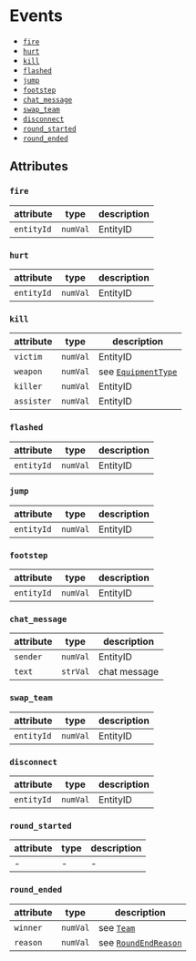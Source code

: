# Events

- [`fire`](#fire)
- [`hurt`](#hurt)
- [`kill`](#kill)
- [`flashed`](#flashed)
- [`jump`](#jump)
- [`footstep`](#footstep)
- [`chat_message`](#chat_message)
- [`swap_team`](#swap_team)
- [`disconnect`](#disconnect)
- [`round_started`](#round_started)
- [`round_ended`](#round_ended)

## Attributes

### `fire`

| attribute | type | description |
| --- | --- | --- |
| `entityId` | `numVal` | EntityID |

### `hurt`

| attribute | type | description |
| --- | --- | --- |
| `entityId` | `numVal` | EntityID |

### `kill`

| attribute | type | description |
| --- | --- | --- |
| `victim` | `numVal` | EntityID |
| `weapon` | `numVal` | see [`EquipmentType`](https://pkg.go.dev/github.com/markus-wa/demoinfocs-golang/v2/pkg/demoinfocs/common?tab=doc#EquipmentType) |
| `killer` | `numVal` | EntityID |
| `assister` | `numVal` | EntityID |

### `flashed`

| attribute | type | description |
| --- | --- | --- |
| `entityId` | `numVal` | EntityID |

### `jump`

| attribute | type | description |
| --- | --- | --- |
| `entityId` | `numVal` | EntityID |

### `footstep`

| attribute | type | description |
| --- | --- | --- |
| `entityId` | `numVal` | EntityID |

### `chat_message`

| attribute | type | description |
| --- | --- | --- |
| `sender` | `numVal` | EntityID |
| `text` | `strVal` | chat message |

### `swap_team`

| attribute | type | description |
| --- | --- | --- |
| `entityId` | `numVal` | EntityID |

### `disconnect`

| attribute | type | description |
| --- | --- | --- |
| `entityId` | `numVal` | EntityID |

### `round_started`

| attribute | type | description |
| --- | --- | --- |
| - | - | - |

### `round_ended`

| attribute | type | description |
| --- | --- | --- |
| `winner` | `numVal` | see [`Team`](https://pkg.go.dev/github.com/markus-wa/demoinfocs-golang/v2/pkg/demoinfocs/common?tab=doc#Team) |
| `reason` | `numVal` | see [`RoundEndReason`](https://pkg.go.dev/github.com/markus-wa/demoinfocs-golang/v2/pkg/demoinfocs/events?tab=doc#RoundEndReason) |
